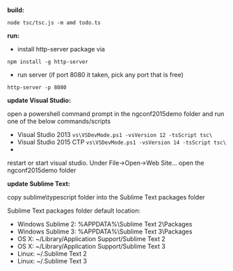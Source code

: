 **build:**
```
node tsc/tsc.js -m amd todo.ts
```

**run:**
- install http-server package via
 ```
 npm install -g http-server 
 ```
- run server (if port 8080 it taken, pick any port that is free)
 ```
 http-server -p 8080
 ```

**update Visual Studio:**

open a powershell command prompt in the ngconf2015demo folder and run one of the below commands/scripts
- Visual Studio 2013 `vs\VSDevMode.ps1 -vsVersion 12 -tsScript tsc\`
- Visual Studio 2015 CTP `vs\VSDevMode.ps1 -vsVersion 14 -tsScript tsc\`
- 
restart or start visual studio. Under File->Open->Web Site... open the ngconf2015demo folder

**update Sublime Text:**

copy sublime\typescript folder into the Sublime Text packages folder

Sublime Text packages folder default location:

-	Windows Sublime 2: %APPDATA%\Sublime Text 2\Packages
-	Windows Sublime 3: %APPDATA%\Sublime Text 3\Packages
-	OS X: ~/Library/Application Support/Sublime Text 2
-	OS X: ~/Library/Application Support/Sublime Text 3
-	Linux: ~/.Sublime Text 2
-	Linux: ~/.Sublime Text 3

